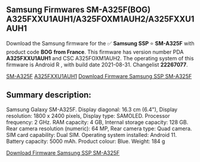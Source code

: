 <h2>Samsung Firmwares SM-A325F(BOG) A325FXXU1AUH1/A325FOXM1AUH2/A325FXXU1AUH1</h2>
Download the Samsung firmware for the ✅ <strong>Samsung SSP </strong> ⭐ <strong>SM-A325F</strong> with product code <strong>BOG</strong> <strong> from France</strong>. This firmware has version number PDA <strong>A325FXXU1AUH1</strong> and CSC A325FOXM1AUH2. The operating system of this firmware is Android R , with build date 2021-08-31. Changelist <strong>22267077</strong>.


[SM-A325F](https://samfirm.shop/samsung/model/SM-A325F)
[A325FXXU1AUH1](https://samfirm.shop/samsung/pda/A325FXXU1AUH1)
[Download Firmware Samsung SSP SM-A325F](https://samfirm.shop/samsung/firmware/451997)
<h2>Summary description:</h2>
<p>Samsung Galaxy SM-A325F. Display diagonal: 16.3 cm (6.4"), Display resolution: 1800 x 2400 pixels, Display type: SAMOLED. Processor frequency: 2 GHz. RAM capacity: 4 GB, Internal storage capacity: 128 GB. Rear camera resolution (numeric): 64 MP, Rear camera type: Quad camera. SIM card capability: Dual SIM. Operating system installed: Android 11. Battery capacity: 5000 mAh. Product colour: Blue. Weight: 184 g</p>


[Download Firmware Samsung SSP SM-A325F](https://samfirm.shop/samsung/firmware/451997)
